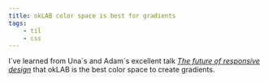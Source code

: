 ```yaml
---
title: okLAB color space is best for gradients
tags:
	- til
	- css
---
```

I´ve learned from Una´s and Adam´s excellent talk [<cite>The future of responsive design](https://youtu.be/APhECDy2U3U) that okLAB is the best color space to create gradients.